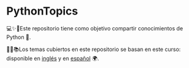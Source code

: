 # PythonTopics

💻✨🚀Este repositorio tiene como objetivo compartir conocimientos de Python 🐍.

📘📗📚Los temas cubiertos en este repositorio se basan en este curso: disponible en [inglés](https://www.udemy.com/course/total-python/) y en [español](https://www.udemy.com/course/python-total/) 🌍.
